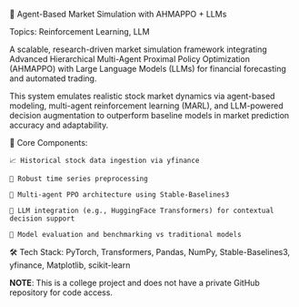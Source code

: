 🧠 Agent-Based Market Simulation with AHMAPPO + LLMs

Topics: Reinforcement Learning, LLM

A scalable, research-driven market simulation framework integrating Advanced Hierarchical Multi-Agent Proximal Policy Optimization (AHMAPPO) with Large Language Models (LLMs) for financial forecasting and automated trading.

This system emulates realistic stock market dynamics via agent-based modeling, multi-agent reinforcement learning (MARL), and LLM-powered decision augmentation to outperform baseline models in market prediction accuracy and adaptability.

🚀 Core Components:

    📈 Historical stock data ingestion via yfinance

    🧹 Robust time series preprocessing

    🤖 Multi-agent PPO architecture using Stable-Baselines3

    🧠 LLM integration (e.g., HuggingFace Transformers) for contextual decision support

    🧪 Model evaluation and benchmarking vs traditional models

🛠️ Tech Stack:
PyTorch, Transformers, Pandas, NumPy, Stable-Baselines3, yfinance, Matplotlib, scikit-learn


**NOTE**: This is a college project and does not have a private GitHub repository for code access.
